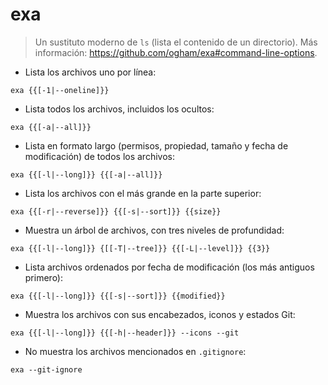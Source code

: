 # exa

> Un sustituto moderno de `ls` (lista el contenido de un directorio).
> Más información: <https://github.com/ogham/exa#command-line-options>.

- Lista los archivos uno por línea:

`exa {{[-1|--oneline]}}`

- Lista todos los archivos, incluidos los ocultos:

`exa {{[-a|--all]}}`

- Lista en formato largo (permisos, propiedad, tamaño y fecha de modificación) de todos los archivos:

`exa {{[-l|--long]}} {{[-a|--all]}}`

- Lista los archivos con el más grande en la parte superior:

`exa {{[-r|--reverse]}} {{[-s|--sort]}} {{size}}`

- Muestra un árbol de archivos, con tres niveles de profundidad:

`exa {{[-l|--long]}} {[[-T|--tree]}} {{[-L|--level]}} {{3}}`

- Lista archivos ordenados por fecha de modificación (los más antiguos primero):

`exa {{[-l|--long]}} {{[-s|--sort]}} {{modified}}`

- Muestra los archivos con sus encabezados, iconos y estados Git:

`exa {{[-l|--long]}} {{[-h|--header]}} --icons --git`

- No muestra los archivos mencionados en `.gitignore`:

`exa --git-ignore`
